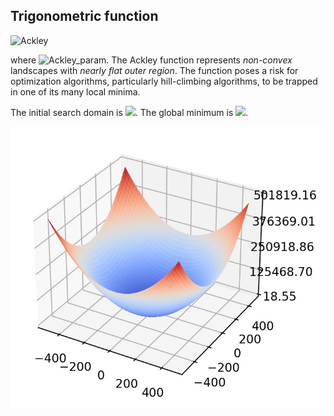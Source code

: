 ## Trigonometric function

<img src="https://latex.codecogs.com/svg.latex?&space;f(x)=-a\exp(-b\sqrt{\frac{1}{d}\sum_{i=1}^dx_i^2})-\exp(\frac{1}{d}\sum_{i=1}^d\cos(cx_i))+a+\exp(1)" title="Ackley" />

where <img src="https://latex.codecogs.com/svg.latex?&space;a=20,b=0.2,c=2\pi" title="Ackley_param" />. The Ackley function represents *non-convex* landscapes with *nearly flat outer region*.  The function poses a risk for optimization algorithms, particularly hill-climbing algorithms, to be trapped in one of its many local minima.

The initial search domain is <img src="https://latex.codecogs.com/svg.latex?&space;x\in{[-32.768,32.768]}^d" title=" "/>. The global minimum is <img src="https://latex.codecogs.com/svg.latex?&space;f(x_{opt})=0" title=" "/>.

![Trigonometric](image/Trigonometric.jpg)



